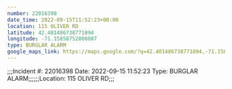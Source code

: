 ```yaml
---
number: 22016398
date_time: 2022-09-15T11:52:23+00:00
location: 115 OLIVER RD
latitude: 42.401486738771894
longitude: -71.15858752800087
type: BURGLAR ALARM
google_maps_link: https://maps.google.com/?q=42.401486738771894,-71.15858752800087
---
```


;;;Incident #: 22016398  Date: 2022-09-15 11:52:23   Type: BURGLAR ALARM;;;;;;Location: 115 OLIVER RD;;;
